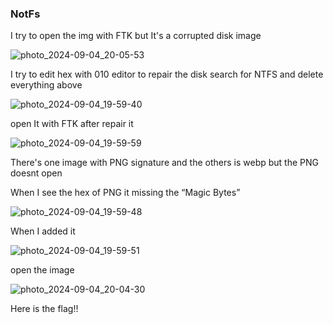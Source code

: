 ### NotFs 


I try to open the img with FTK but It's a corrupted disk image

![photo_2024-09-04_20-05-53](https://github.com/user-attachments/assets/efe1a187-f2e6-415b-8baf-f408950d1237)

I try to edit hex with 010 editor to repair the disk 
search for NTFS and delete everything above 


![photo_2024-09-04_19-59-40](https://github.com/user-attachments/assets/8f85d6b8-7a0c-4849-a5fd-f28948f5064d)



open It with FTK after repair it

![photo_2024-09-04_19-59-59](https://github.com/user-attachments/assets/8ce234ba-20ae-484d-a609-ec8d3788af55)


There's one image with PNG signature and the others is webp but the PNG doesnt open 
  




When I see the hex of PNG it missing the “Magic Bytes”


![photo_2024-09-04_19-59-48](https://github.com/user-attachments/assets/6a335c13-fea6-4a22-9bd4-f30e8b557a62)


When I added it


![photo_2024-09-04_19-59-51](https://github.com/user-attachments/assets/65d4bd25-0f01-4f37-aafa-ec54887b1d95)

open the image 

![photo_2024-09-04_20-04-30](https://github.com/user-attachments/assets/68b039ab-e631-46b3-b7b1-6307c1c53075)

Here is the flag!!

